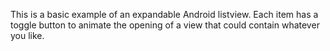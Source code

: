 This is a basic example of an expandable Android listview. 
Each item has a toggle button to animate the opening of a view
that could contain whatever you like.

